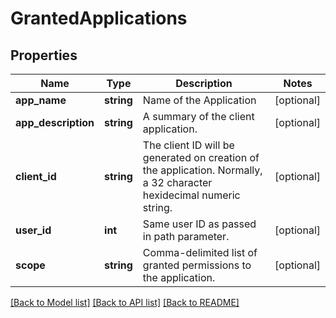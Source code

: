# GrantedApplications

## Properties
Name | Type | Description | Notes
------------ | ------------- | ------------- | -------------
**app_name** | **string** | Name of the Application | [optional] 
**app_description** | **string** | A summary of the client application. | [optional] 
**client_id** | **string** | The client ID will be generated on creation of the application. Normally, a 32 character hexidecimal numeric string. | [optional] 
**user_id** | **int** | Same user ID as passed in path parameter. | [optional] 
**scope** | **string** | Comma-delimited list of granted permissions to the application. | [optional] 

[[Back to Model list]](../README.md#documentation-for-models) [[Back to API list]](../README.md#documentation-for-api-endpoints) [[Back to README]](../README.md)


